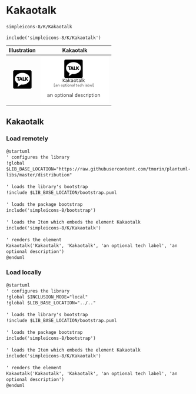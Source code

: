 # Kakaotalk


```text
simpleicons-8/K/Kakaotalk
```

```text
include('simpleicons-8/K/Kakaotalk')
```



| Illustration | Kakaotalk |
| :---: | :---: |
| ![illustration for Illustration](../../simpleicons-8/K/Kakaotalk.png) | ![illustration for Kakaotalk](../../simpleicons-8/K/Kakaotalk.Local.png) |




## Kakaotalk

### Load remotely
```plantuml
@startuml
' configures the library
!global $LIB_BASE_LOCATION="https://raw.githubusercontent.com/tmorin/plantuml-libs/master/distribution"

' loads the library's bootstrap
!include $LIB_BASE_LOCATION/bootstrap.puml

' loads the package bootstrap
include('simpleicons-8/bootstrap')

' loads the Item which embeds the element Kakaotalk
include('simpleicons-8/K/Kakaotalk')

' renders the element
Kakaotalk('Kakaotalk', 'Kakaotalk', 'an optional tech label', 'an optional description')
@enduml
```

### Load locally
```plantuml
@startuml
' configures the library
!global $INCLUSION_MODE="local"
!global $LIB_BASE_LOCATION="../.."

' loads the library's bootstrap
!include $LIB_BASE_LOCATION/bootstrap.puml

' loads the package bootstrap
include('simpleicons-8/bootstrap')

' loads the Item which embeds the element Kakaotalk
include('simpleicons-8/K/Kakaotalk')

' renders the element
Kakaotalk('Kakaotalk', 'Kakaotalk', 'an optional tech label', 'an optional description')
@enduml
```


